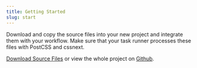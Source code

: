 ```yaml
---
title: Getting Started
slug: start
---
```


Download and copy the source files into your new project and integrate them with your workflow. Make sure that your task runner processes these files with PostCSS and cssnext.

<a class="btn" href="http://goo.gl/7E1Fbk" target="_blank">Download Source Files</a> or view the whole project on <a href="https://github.com/felixdorner/starrrt">Github</a>.

<!---

For a more quick and static integration copy the code below and paste it in your html file(s):

```
<link rel="stylesheet" href="https://unpkg.com/starrrt@0.1.0/dist/starrrt.min.css"/>
```

...or install with [Yarn](https://yarnpkg.com):

```
yarn add starrrt
```

-->
